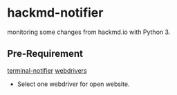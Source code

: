 # hackmd-notifier
monitoring some changes from hackmd.io with Python 3.
## Pre-Requirement
[terminal-notifier](https://github.com/julienXX/terminal-notifier)
[webdrivers](http://www.seleniumhq.org/projects/webdriver/)
 - Select one webdriver for open website.
